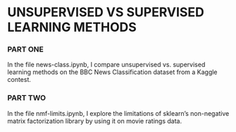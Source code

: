 # UNSUPERVISED VS SUPERVISED LEARNING METHODS

### PART ONE

In the file news-class.ipynb, I compare unsupervised vs. supervised learning methods on the BBC News Classification dataset from a Kaggle contest.

### PART TWO

In the file nmf-limits.ipynb, I explore the limitations of sklearn’s non-negative matrix factorization library by using it on movie ratings data.

